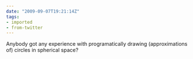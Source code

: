 ```yaml
---
date: "2009-09-07T19:21:14Z"
tags:
- imported
- from-twitter
---
```

Anybody got any experience with programatically drawing \(approximations of) circles in spherical space?
